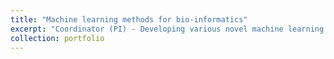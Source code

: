 ```yaml
---
title: "Machine learning methods for bio-informatics"
excerpt: "Coordinator (PI) - Developing various novel machine learning methods for data analysis in bio-informatics (and beyond)."
collection: portfolio
---
```


